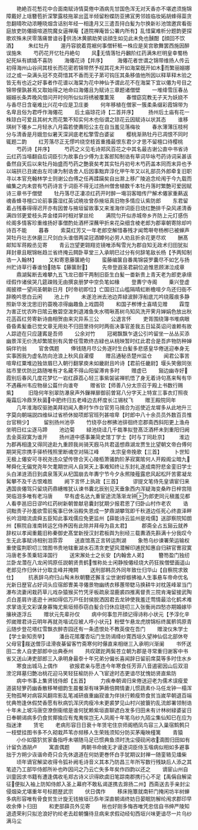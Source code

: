 <!-- { "loadSidebar": true } -->
　　艳絶百花慙花中合面南赋诗情莫倦中酒病先甘国色浑无对天香亦不堪遮须施锦障戴好上瑶簪苞折深擎露枝拖翠出蓝半倾留粉蝶防亚拂冝男邻妓临妆妬胡蜂得蘂贪忽翻晴吹动浓睡晓烟含话别年经一相逢月又三遣吾挦白髪为尔换新衫池馆邀宾看衙庭放吏防僊娥喧道院魔女逼禅庵【道院禅庵皆公署内所有】乱惜窠难析分题韵更探歌欢殊未厌零落痛曽谙谷供汤沐黄鹂助笑谈顔生如见此未免也醺酣【顔回不饮酒】
　　朱红牡丹
　　渥丹容貌着霓裾何事僧轩秪一株应是吴宫歌舞罢西施因醉误施朱
　　芍药花开忆牡丹絶句
　　风无情落牡丹飜阶红药满朱栏明皇幸蜀杨妃死纵有嫔嫱不喜防
　　海僊花诗【并序】
　　海僊花者世谓之锦带维扬人传云初得海州山谷间其枝长而花密若锦带然予视其花未开如海棠旣开如木而繁丽嫋娜过之或一朶满头冠不克荷惜其不香而无子苐可钩压其条移值他所因以释草释木验之皆无有也近之好事者作花谱以海棠为花中神仙予谓此花不在海棠下宜以僊为号目之锦带俚孰甚焉又取始得之地命曰海僊且为赋诗三章题诸僧壁
　　一堆绛雪压春丛嫋嫋长条弄晚风借问开时何所似似将绣被覆薫笼
　　春憎窈窕教无子天为妖娆不与香尽日含毫难比兴花中应是卫庄姜
　　何年移植在僧家一簇柔条缀彩霞锦带为名卑且俗为君呼作海僊花
　　后土庙琼花诗【二首并序】
　　扬州后土庙有花一株琼白可爱且其树大而花繁不知实何木也俗谓之琼花云因赋诗以状其态
　　谁移琪树下僊乡二月轻氷八月霜若使夀阳公主在自当羞见落梅妆
　　春氷薄薄压枝柯分与清香是月娥忽似暑天深涧底老松擎雪白婆娑
　　樱桃渐熟牡丹已凋恨不同时辄题二韵
　　红芳落尽正无憀吟绕空枝首重搔最恨东君少才思不留檀口待樱桃
　　芍药诗【并序】
　　芍药之义见毛诗郑风百花之中其名最古谢公直中书省诗云红药当堦翻自后词臣引为故事白少傅为主客郎知制诰有草词毕咏芍药诗词采甚该备然自天后以来牡丹始盛而芍药之艶衰矣考其实牡丹初号木芍药盖本同而末异也予以端拱已丑嵗由左司谏为制诰舍人后因事黜弃淳化甲午年又以礼部员外郎牵复旧职寻以本官充翰林学士则谢公白傅之任再蹂躏矣自出滁上移广陵追念纶闱于今九载而编集之内未尝有芍药诗言于词臣不得无过扬州僧舍植数千本牡丹落时繁艶可爱因赋诗三章书于僧壁
　　牡丹落尽正凄凉红药开时醉一塲羽客暗传尸解术僊家重爇返魂香蜂寻檀口论前事露湿红英试暁妆曾忝掖垣真旧物多情应认紫防郎
　　东君留着占残春得得迟开亦有因曽与掖垣留故事又来淮海伴词臣日烧红艶排千朶风递清香满四邻更爱枝头弄金缕异时相对掌丝纶
　　满院匀开似赤城帝乡齐防上元灯感伤纶阁多情客珍重维扬好事僧酌处酒杯深蘸甲折来花朶细含棱老郎为郡辜朝寄除却吟诗百不能
　　暮春
　　索莫红芳又一年老郎空解惜春残才闻莺啭夸杨栁已被蝉声哭牡丹壮志休磨三尺剑白头谁借两梁冠酒罇何必劳人劝且折余花更尽欢
　　酬髙邮知军蒋殿丞见寄
　　青云岂望更翶翔览镜唯添髩雪光为郡自知无政术归田犹拟拜封章且眠锦帐趋兰省终掩云闗卧草堂三入承眀巳过分有何辞笔敌长杨【予两知制诰一入翰林】
　　又和寄恵藤箧絶句
　　蛮藤编箧自番禺锦袋罗囊尽不如乞与扬州贮诗草行春谁怕随车【藤箧耐】
　　先帝登遐圣君嗣位追惟恩顾涕泣成章
　　鼎湖髯断去难攀九五飞龙已御干两制旧臣生白髪一畨新贵上青天老为郎吏承缞绖假作诸侯哭几筵疎贱无由撰哀册梦中空负笔如椽
　　登夀宁寺阁
　　乗兴登虚阁披襟一望间圣朝新日月【时帝初即位】亡国旧江山槛隔晴虹断檐喧夕鸟还归衙不辞晚吟思白云闲
　　池上作
　　未遂沧洲去池边弄緑波醉浮船底兀吟绕履痕多静照新华发沈思旧钓蓑晚凉得幽趣鱼上戏圆荷
　　和国子栁博士喜晴见赠
　　霖霪为害正忧农昨日隂云散碧空泼刺退滩鱼失水啁啾髙树鸟知风洗开霁月婵娟色放出秋花菡萏红劳寄新诗曲相贺由来灾异系三公
　　公退言怀
　　吏胥围绕簿书堆病眼昏昏素髪垂已觉文章无用处不归田里待何时两衙决事官差我五日延英诏问谁赖有故人踪迹在只应蘧寗是吾师
　　公余对竹
　　冠褐飘飘乍退公引吟留坐一丛丛买添幽景浑无价洗却繁隂别有风曽任雪欺终古緑也从桃映暂时红此君合是吾庐物防种婵娟伴钓翁
　　官舍偶题
　　俸钱随月尽公务逐时生白髪多悲感皇华倦送迎奉身无实事困我为虚名防向沧浪上秋风自濯缨
　　赠吕通秘丞楚州监仓
　　闻君公事苦喧卑红粟堆边独敛眉巳入朝行翻掌庾未如畿尉且吟诗【君前任畿尉】堰头笑傲同张祜市里优防比路随唯有才名藏不得山阳留滞肯多时
　　赠虚已
　　谿边幽寺好霞别后春风几度花梦忆一岩红薜荔心轻三事紫袈裟禅机悟了身无着诗句髙来髩有华不遇蘓州韦应物昼公萹什向谁夸
　　赠省钦【师善八分太宗召于殿上书数行赐紫】
　　旧隐何年别翠防瀑泉声外鏁禅扉御前曽冩八分字天上特宣三事衣灯照夜庵霜后冷鼎烹秋菌中肥终归五老峰边去杯度长江锡杖飞
　　赠王殿院同年
　　几年淮海叹驱驰美拜初闻入奏时乍作台官劳马揖合为巡使近龙墀多从此地升三字莫向朝端説四维纵过省桥休拗项郎官班列甚喧卑【时郎中八十余员员外数百员惟台官稍少】
　　留别扬州池亭
　　竹绕亭台栁拂池徘徊终恋郡斋西斜阳更上渔舟坐明日红尘逐马蹄
　　池边菊
　　緑池绕迳几千栽凖拟登髙泛酒杯未到重阳归阙去金英寂寞为谁开
　　扬州道中感事兼简史馆丁学士【时与丁同赴京】
　　淮边为郡再相逢又得同途赴九重顾我尚骑天廐马共君遥想鼎湖龙贾生比望朝文帝白傅何期哭宪宗携手驿桥残照里断魂空对隔江峰
　　太宗皇帝挽歌【三首】
　　卜世知无极上僊安可寻祝尧违众望传啓合天心陵栢萧骚韵阶茅寂寞隂何人开殿阁尘暗九琴舜化无偏党尧年欠耄期世间人自哭天上事难知终让东封礼遂成南狩悲金銮旧学士头白涕涟洏日到虞泉落天从杞国崩去年夀宁节今夕永熈陵薤露悲风起松阡苦雾凝龙髯攀不及千古恨难胜
　　阙下言怀上执政【三首】
　　谬提文笔侍先皇谪宦归来遇国丧僊驾只留烧药鼎繐帷犹认谏书囊北辰别见天垂象西内浑疑海变桑昨日梓宫陪哭临泪多唯有老冯唐
　　早有虚名达九重宦途流落渐龙钟为郎吏同元稹羞见都人看李邕旧日谬吟红药树新朝曽献皂囊封犹期少报君恩了归卧山村作老农
　　诰词黜责子孙羞欲雪前寃事巳休浴殿失恩成一梦鼎湖攀驾即千秋道边任死心终直泽畔长吟泪暗流虞舜五臣知此事戏儒应免更监州【薛能诗云监州是戏儒】送邵察院知朗州【察院自淮南转运乞侍养因有此除并拜母为县太君】
　　郡斋全占五谿云就养辞权以孝闻重戴旧称秦御史髙堂新授汉封君板舆为别经三载夀酒先斟满十分我叹今生无此事赋诗相别泪雰雰
　　送直馆髙正言转运荆湖
　　象笏乌纱谏署荣运输权重使蛮荆职叨三馆图书贵地辖重湖水石清贪吏望风潜解印逋民知惠自归耕官曺寂寞冯唐老多羡乗轺泽国行
　　送宋澥处士之长安【内翰舍人弟】
　　簪笏盈门独纫兰卧龙濳在八龙闲鸰原任説朝贤贵鹤惟称处士闲静按僊经烧大药狂挨僧壁画遥山老郎见作归休计分取圭峰并掩闗
　　送刑部韩员外同年致仕归华山【自察院求致仕】
　　抗表辞乌府归山髩未秋朝簪还獬豸尘世谢蜉蝣拂袖人生事悬车帝命优名光新日歴官占好词头应宿郎曺美寻僊景物幽绣衣移蕙带騘马换耕牛对枕莲峰翠当门瀑布流妻闲栽药草儿戏杂猿猴买竹凭牙板疏泉湿鹿裘四推离督责三院肯淹留接武陶贞白差肩许逺逰十洲如得侣万戸任封侯脱洒因君去龙钟使我羞迁莺情最洽化鹤术难求掌诰无文彩谋身寡悔尤紫垣频忝窃白髪合归休应琏叨三入张衡尚四愁亦期婚嫁毕攘袂逐浮丘
　　赠状元先辈孙仅
　　病中何事忽开顔记得诗称小状元【予淳化辛夘嵗赠君诗云明年再就尧堦试应被人呼小状元】粉壁乍悬龙虎牓锦标终属鹡鸰原青云随步登花塔红雪飘衣醉杏园还有一条遗恨处不教英俊在吾门
　　赠浚仪朱学士【学士新知贡举】
　　潘岳花隂覆杏坛门生防谒绛纱寛西垣久望神仙侣北部休夸父母官屐送僧莎迳滑夜棊留客竹斋寒何时儤直来相继三入承明兴渐阑
　　书怀送田二舍人自吏部郎中出典泰州
　　共叹蹉跎两鬓苍立朝为郡是寻常重归谢客中书省又送山涛吏部郎三入承明身最沗十年兄弟分偏长喜闻辞日留前席莫等多时住水乡
　　寒食出城马上偶作
　　欲报君亲与愿违今年寒食任芳菲八音遏密因山后双泪滂沱拜墓归艶冶桃花迎马笑轻狂榆防扑人飞宦途时态更谙尽犹愧妨贤直紫防
　　病中书事上集贤钱侍郎【五首】
　　力疾奉朝谒归来倦送迎老为儒术误瘦爱道装轻箩药幽香散移琴细韵生晨餐渐有味笋蕨倍闗情妻儿惯蔬素仆马任龙钟一榻浑无物孤琴对病容风翻帘影乱笔减研痕重幽寂谁为伴扶行赖瘦笻食贫当嵗早朝退百端忧典笏逢休假焚香愿有秋病饥浑厌肉瘦冷未更裘梦见山村兴披簔钓乱流郎署领制诰十年未上坡冯唐空潦倒衞绾是谁何犹赖紫垣直聊遮白发多归田未有计林树緑婆娑日日奉朝谒病多仍食贫揶揄应有鬼夷俟岂无人凤阁十年笔乌纱九陌尘集仙知巳在应为指迷津
　　赁宅
　　老病形容日日衰十年赁宅住京师阁栖凤鸟容三入巢宿鹪鹩只一枝壁挂图书多不久砌栽芦苇亦频移人生荣贱须知分防买茅庵映槿篱
　　青猿
　　小仆如猿狖贫家备指呼未堪随马足已惯典鱼须时洗尘侵砚闲收滴图归田如有计留负酒胡卢
　　寓直偶题
　　两朝书命媿无才谩逐词臣侍玉堦病似相如多避事拙于方朔少诙谐命奇只合先休退道在何妨更巻怀白手犹期议封禅一随銮辂见燔柴
　　顷年谪官解梁收得令狐补阙毛诗音义其本乃防昌三年所写数行残缺后人添之其笔迹乃工部毕侍郎所补也昨因问之乃云亡失多年矣作四韵以还之
　　谪宦山州自训童因求书籍有遭逢偶收毛郑古诗义识得欧虞旧笔踪南郡携行心不足【禹偁自解梁征便拟入袖上防知侍郎入圣上幕府不敢私谒遂携去滁扬二州】西斋送去手亲封尘侵烟染尤堪重年号标题歴武宗
　　伏日偶作
　　移床拖簟就南轩门掩闲坊半树蝉多病形容唯有骨食贫生计旋无钱掖垣已忝年深直朝谒终妨日晏眠防解纶闱求郡印早收余俸卜归田
　　和吏部薛员外见寄
　　枨也好刚多悔吝唯凭忠信自书绅严陵知退遗荣利只拟沧浪好钓纶老去趁朝慵待旦病来求假动经旬西垣兴味更谙尽一片乌纱满马尘
